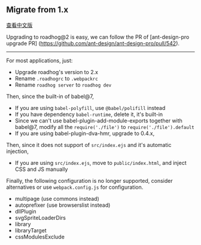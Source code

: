 ## Migrate from 1.x

[查看中文版](./migrate-from-1.x_zh-cn.md)

Upgrading to roadhog@2 is easy, we can follow the PR of [ant-design-pro upgrade PR] (https://github.com/ant-design/ant-design-pro/pull/542).

---

For most applications, just:

* Upgrade roadhog's version to 2.x
* Rename `.roadhogrc` to `.webpackrc`
* Rename `roadhog server` to `roadhog dev`

Then, since the built-in of babel@7,

* If you are using `babel-polyfill`, use `@babel/polifill` instead
* If you have dependency `babel-runtime`, delete it, it's built-in
* Since we can't use babel-plugin-add-module-exports together with babel@7, modify all the `require('./file')` to `require('./file').default`
* If you are using  babel-plugin-dva-hmr, upgrade to 0.4.x,

Then, since it does not support of `src/index.ejs` and it's automatic injection,

* If you are using `src/index.ejs`, move to `public/index.html`, and inject CSS and JS manually

Finally, the following configuration is no longer supported, consider alternatives or use `webpack.config.js` for configuration.

* multipage (use commons instead)
* autoprefixer (use browserslist instead)
* dllPlugin
* svgSpriteLoaderDirs
* library
* libraryTarget
* cssModulesExclude

